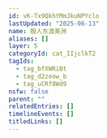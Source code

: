 ```yaml
---
id: vK-Tx9QkhYMmJkuNPYclo
lastUpdated: "2025-06-13"
name: 殷人东渡美洲
aliases: []
layer: 5
categoryId: cat_IIjclkT2
tagIds:
  - tag_bfXWRiBt
  - tag_d2zeow_b
  - tag_uCRf8Wd9
nsfw: false
parent: ""
relatedEntries: []
timelineEvents: []
titledLinks: []
---
```


